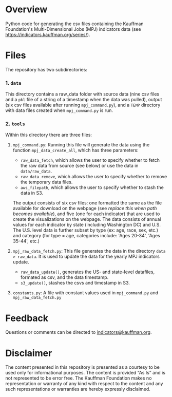 # Overview
Python code for generating the csv files containing the Kauffman Foundation's Multi-Dimensional Jobs (MPJ) indicators data (see https://indicators.kauffman.org/series/). 

# Files
The repository has two subdirectories:
### 1. `data`
This directory contains a raw_data folder with source data (nine csv files and a `pkl` file of a string of a timestamp when the data was
pulled), output (six csv files available after running `mpj_command.py`), and a `TEMP` directory with data files created when `mpj_command.py` is run. 

### 2. `tools` 
Within this directory there are three files:
1.  `mpj_command.py`: Running this file will generate the data using the function `mpj_data_create_all`, which has three parameters:
    * `raw_data_fetch`, which allows the user to specify whether to fetch the raw data from source (see below) or use the data in `data/raw_data`.
    * `raw_data_remove`, which allows the user to specify whether to remove the temporary data files.
    * `aws_filepath`, which allows the user to specify whether to stash the data in S3.   

    The output consists of six csv files: one formatted the same as the file available for download on the webpage (see *replace this when path becomes available*), and five (one for each indicator) that are used to create the visualizations on the webpage. The data consists of annual values for each indicator by state (including Washington DC) and U.S. The U.S. level data is further subset by type (ex: age, race, sex, etc.) and category (for type = age, categories include: 'Ages 20-34', 'Ages 35-44', etc.)

2. `mpj_raw_data_fetch.py`: This file generates the data in the directory `data > raw_data`. It is used to update the data for the yearly MPJ indicators update.
    * `raw_data_update()`, generates the US- and state-level datafiles, formated as csv, and the data timestamp.
    * `s3_update()`, stashes the csvs and timestamp in S3.

3. `constants.py`: A file with constant values used in `mpj_command.py` and `mpj_raw_data_fetch.py` 


# Feedback
Questions or comments can be directed to indicators@kauffman.org.


# Disclaimer
The content presented in this repository is presented as a courtesy to be used only for informational purposes. The 
content is provided “As Is” and is not represented to be error free. The Kauffman Foundation makes no representation or 
warranty of any kind with respect to the content and any such representations or warranties are hereby expressly 
disclaimed.